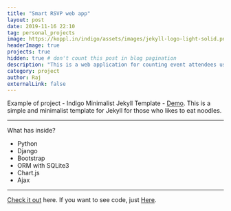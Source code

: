 ```yaml
---
title: "Smart RSVP web app"
layout: post
date: 2019-11-16 22:10
tag: personal_projects
image: https://koppl.in/indigo/assets/images/jekyll-logo-light-solid.png
headerImage: true
projects: true
hidden: true # don't count this post in blog pagination
description: "This is a web application for counting event attendees using a QR code (Generated by Host) on invitation card. Each QR code has a unique string generated by MD5 hash."
category: project
author: Raj
externalLink: false
---
```


<!-- ![Screenshot](https://raw.githubusercontent.com/sergiokopplin/indigo/gh-pages/assets/screen-shot.png) -->

Example of project - Indigo Minimalist Jekyll Template - [Demo](http://sergiokopplin.github.io/indigo/). This is a simple and minimalist template for Jekyll for those who likes to eat noodles.

---

What has inside?

- Python
- Django
- Bootstrap
- ORM with SQLite3
- Chart.js
- Ajax

---

[Check it out](https://django-app-241.herokuapp.com/) here.
If you want to see code, just [Here](https://github.com/Raj1998/smart-RSVP).
